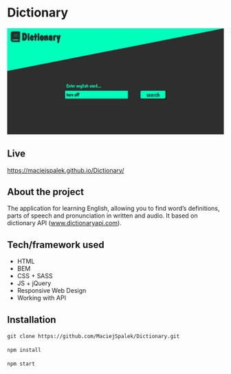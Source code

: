 # Dictionary

![Main screen](img/DictionaryView.png)

## Live

<https://maciejspalek.github.io/Dictionary/>

 ## About the project 
The application for learning English, allowing you to find word’s definitions, parts of speech and pronunciation in written and audio. It based on dictionary API (www.dictionaryapi.com).

## Tech/framework used
 * HTML
 * BEM
 * CSS + SASS
 * JS + jQuery
 * Responsive Web Design
 * Working with API




## Installation

```
git clone https://github.com/MaciejSpalek/Dictionary.git

npm install

npm start
```
